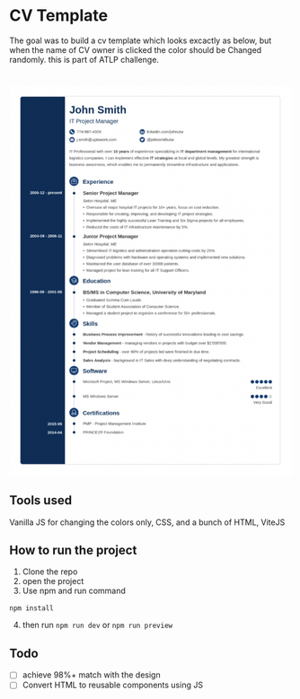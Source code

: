# CV Template

The goal was to build a cv template which looks excactly as below, but when the name of CV owner is clicked the color should be Changed randomly.
this is part of ATLP challenge.

#

![Secreenshot](./screenshot.png)

## Tools used

Vanilla JS for changing the colors only, CSS, and a bunch of HTML, ViteJS

## How to run the project

1. Clone the repo
2. open the project
3. Use npm and run command

```
npm install
```

4. then run `npm run dev` or `npm run preview `

## Todo

- [ ] achieve 98%+ match with the design
- [ ] Convert HTML to reusable components using JS
